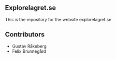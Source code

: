 ## Explorelagret.se

This is the repository for the website explorelagret.se

## Contributors

- Gustav Råkeberg
- Felix Brunnegård
